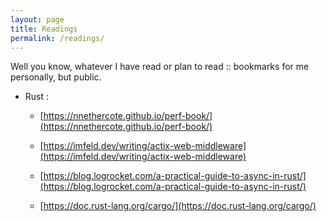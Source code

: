 ```yaml
---
layout: page
title: Readings
permalink: /readings/
---
```


Well you know, whatever I have read or plan to read :: bookmarks for me personally, but public.

* Rust : 

  * [https://nnethercote.github.io/perf-book/](https://nnethercote.github.io/perf-book/)

  * [https://imfeld.dev/writing/actix-web-middleware](https://imfeld.dev/writing/actix-web-middleware)

  * [https://blog.logrocket.com/a-practical-guide-to-async-in-rust/](https://blog.logrocket.com/a-practical-guide-to-async-in-rust/)

  * [https://doc.rust-lang.org/cargo/](https://doc.rust-lang.org/cargo/)
  
